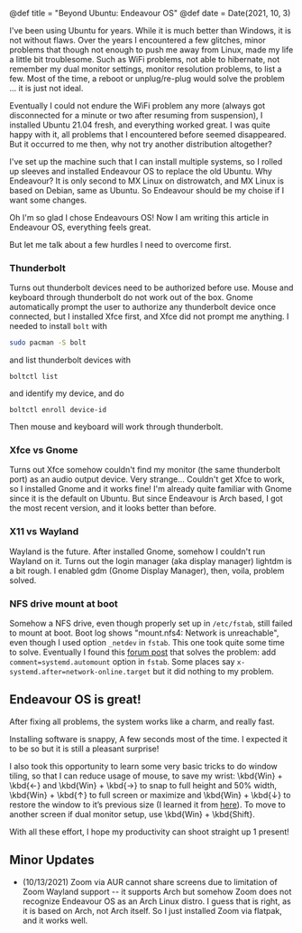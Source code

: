 @def title = "Beyond Ubuntu: Endeavour OS"
@def date = Date(2021, 10, 3)


I've been using Ubuntu for years.
While it is much better than Windows, it is not without flaws.
Over the years I encountered a few glitches, minor problems that though not enough to push me away from Linux, made my life a little bit troublesome.
Such as WiFi problems, not able to hibernate, not remember my dual monitor settings, monitor resolution problems, to list a few.
Most of the time, a reboot or unplug/re-plug would solve the problem ... it is just not ideal.

Eventually I could not endure the WiFi problem any more (always got disconnected for a minute or two after resuming from suspension), I installed Ubuntu 21.04 fresh, and everything worked great. 
I was quite happy with it, all problems that I encountered before seemed disappeared.
But it occurred to me then, why not try another distribution altogether?

I've set up the machine such that I can install multiple systems, so I rolled up sleeves and installed Endeavour OS to replace the old Ubuntu. 
Why Endeavour? 
It is only second to MX Linux on distrowatch, and MX Linux is based on Debian, same as Ubuntu.
So Endeavour should be my choise if I want some changes.

Oh I'm so glad I chose Endeavours OS! Now I am writing this article in Endeavour OS, everything feels great.

But let me talk about a few hurdles I need to overcome first.

### Thunderbolt

Turns out thunderbolt devices need to be authorized before use.
Mouse and keyboard through thunderbolt do not work out of the box.
Gnome automatically prompt the user to authorize any thunderbolt device once connected,
but I installed Xfce first, and Xfce did not prompt me anything.
I needed to install `bolt` with 

```bash
sudo pacman -S bolt
```
and list thunderbolt devices with 
```
boltctl list
```
and identify my device, and do 

```
boltctl enroll device-id
```

Then mouse and keyboard will work through thunderbolt.

### Xfce vs Gnome

Turns out Xfce somehow couldn't find my monitor (the same thunderbolt port) as an audio output device.
Very strange... Couldn't get Xfce to work, so I installed Gnome and it works fine!
I'm already quite familiar with Gnome since it is the default on Ubuntu. 
But since Endeavour is Arch based, I got the most recent version, and it looks better than before.

### X11 vs Wayland

Wayland is the future. 
After installed Gnome, somehow I couldn't run Wayland on it.
Turns out the login manager (aka display manager) lightdm is a bit rough.
I enabled gdm (Gnome Display Manager), then, voila, problem solved.

### NFS drive mount at boot

Somehow a NFS drive, even though properly set up in `/etc/fstab`, still failed to mount at boot.
Boot log shows "mount.nfs4: Network is unreachable", even though I used option `_netdev` in `fstab`.
This one took quite some time to solve. 
Eventually I found this [forum post](https://forums.centos.org/viewtopic.php?t=52507) that solves the problem: add `comment=systemd.automount` option in `fstab`. 
Some places say `x-systemd.after=network-online.target` but it did nothing to my problem.

## Endeavour OS is great!

After fixing all problems, the system works like a charm, and really fast.

Installing software is snappy,
A few seconds most of the time.
I expected it to be so but it is still a pleasant surprise!

I also took this opportunity to learn some very basic tricks to do window tiling, so that I can reduce usage of mouse, to save my wrist:
\kbd{Win} + \kbd{←} and \kbd{Win} + \kbd{→} to snap to full height and 50% width, \kbd{Win} + \kbd{↑} to full screen or maximize and \kbd{Win} + \kbd{↓} to restore the window to it’s previous size
(I learned it from [here](https://joshtronic.com/2018/09/09/why-i-dont-use-a-tiling-window-manager/)).
To move to another screen if dual monitor setup, use \kbd{Win} + \kbd{Shift}.

With all these effort, I hope my productivity can shoot straight up 1 present!

## Minor Updates
- (10/13/2021) Zoom via AUR cannot share screens due to limitation of Zoom Wayland support -- it supports Arch but somehow Zoom does not recognize Endeavour OS as an Arch Linux distro. I guess that is right, as it is based on Arch, not Arch itself. So I just installed Zoom via flatpak, and it works well.
